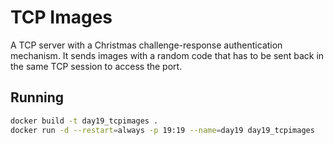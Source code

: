 # TCP Images

A TCP server with a Christmas challenge-response authentication mechanism. It sends images with a random code that has to be sent back in the same TCP session to access the port.

## Running

```bash
docker build -t day19_tcpimages .
docker run -d --restart=always -p 19:19 --name=day19 day19_tcpimages
```